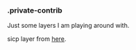### .private-contrib

Just some layers I am playing around with.

sicp layer from [here](https://github.com/dp12/spacemacs).
